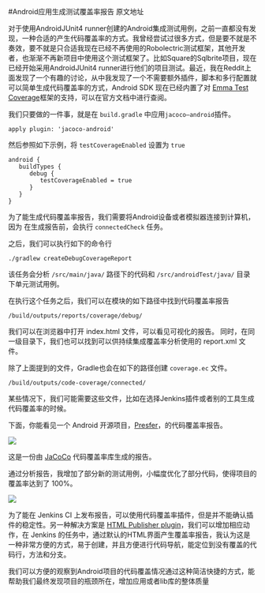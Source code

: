 #Android应用生成测试覆盖率报告
原文地址

对于使用AndroidJUnit4 runner创建的Android集成测试用例，之前一直都没有发现，一种合适的产生代码覆盖率的方式。我曾经尝试过很多方式，但是要不就是不奏效，要不就是只合适我现在已经不再使用的Robolectric测试框架，其他开发者，也渐渐不再新项目中使用这个测试框架了。比如Square的Sqlbrite项目，现在已经开始采用AndroidJUnit4 runner进行他们的项目测试。最近，我在Reddit上面发现了一个有趣的讨论，从中我发现了一个不需要额外插件，脚本和多行配置就可以简单生成代码覆盖率的方式，Android SDK 现在已经内置了对 [Emma Test Coverage](http://emma.sourceforge.net/)框架的支持，可以在官方文档中进行查阅。

我们只要做的一件事，就是在 `build.gradle` 中应用`jacoco—android`插件。

```
apply plugin: 'jacoco-android'
```
然后参照如下示例，将 `testCoverageEnabled` 设置为 `true`

```
android {
   buildTypes {
      debug {
         testCoverageEnabled = true
      }
   }
}
```
为了能生成代码覆盖率报告，我们需要将Android设备或者模拟器连接到计算机，因为 在生成报告前，会执行 `connectedCheck` 任务。

之后，我们可以执行如下的命令行

```
./gradlew createDebugCoverageReport
```
该任务会分析 `/src/main/java/` 路径下的代码和 `/src/androidTest/java/` 目录下单元测试用例。

在执行这个任务之后，我们可以在模块的如下路径中找到代码覆盖率报告

```
/build/outputs/reports/coverage/debug/
```
我们可以在浏览器中打开 index.html 文件，可以看见可视化的报告。
同时，在同一级目录下，我们也可以找到可以供持续集成覆盖率分析使用的 report.xml 文件。

除了上面提到的文件，Gradle也会在如下的路径创建 `coverage.ec` 文件。

```
/build/outputs/code-coverage/connected/
```

某些情况下，我们可能需要这些文件，比如在选择Jenkins插件或者别的工具生成代码覆盖率的时候。

下面，你能看见一个 Android 开源项目，[Presfer](https://github.com/pwittchen/prefser)，的代码覆盖率报告。

![](http://blog.wittchen.biz.pl/wp-content/uploads/2015/06/prefser_test_coverage_report_03.06.2015.png)

这是一份由 [JaCoCo](http://www.eclemma.org/jacoco/) 代码覆盖率库生成的报告。

通过分析报告，我增加了部分新的测试用例，小幅度优化了部分代码，使得项目的覆盖率达到了 100%。

![](http://blog.wittchen.biz.pl/wp-content/uploads/2015/06/prefser_test_coverage_04.06.2015.png)

为了能在 Jenkins CI 上发布报告，可以使用代码覆盖率插件，但是并不能确认插件的稳定性。另一种解决方案是  [HTML Publisher plugin](https://wiki.jenkins-ci.org/display/JENKINS/HTML+Publisher+Plugin)，我们可以增加相应动作，在 Jenkins 的任务中，通过默认的HTML界面产生覆盖率报告，我认为这是一种非常方便的方式，易于创建，并且方便进行代码导航，能定位到没有覆盖的代码行，方法和分支。

我们可以方便的观察到Android项目的代码覆盖情况通过这种简洁快捷的方式，能帮助我们最终发现项目的瓶颈所在，增加应用或者lib库的整体质量